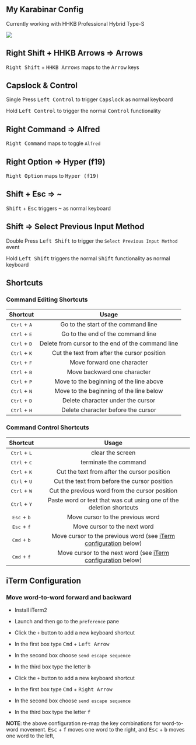 ## My Karabinar Config

Currently working with HHKB Professional Hybrid Type-S

![](https://github.com/yqlbu/karabinar/blob/master/hhkb.jpg?raw=true)

## Right Shift + HHKB Arrows => Arrows

<kbd>Right Shift</kbd> + <Kbd>HHKB Arrows</Kbd> maps to the <kbd>Arrow</kbd> keys

## Capslock & Control

Single Press <kbd>Left Control</kbd> to trigger <kbd>Capslock</kbd> as normal keyboard

Hold <kbd>Left Control</kbd> to trigger the normal <kbd>Control</kbd> functionality

## Right Command => Alfred

<kbd>Right Command</kbd> maps to toggle `Alfred`

## Right Option => Hyper (f19)

<kbd>Right Option</kbd> maps to <kbd>Hyper (f19)</kbd>

## Shift + Esc => ~

<kbd>Shift</kbd> + <kbd>Esc</kbd> triggers <kbd>~</kbd> as normal keyboard

## Shift => Select Previous Input Method

Double Press <kbd>Left Shift</kbd> to trigger the `Select Previous Input Method` event

Hold <kbd>Left Shift</kbd> triggers the normal <kbd>Shift</kbd> functionality as normal keyboard

## Shortcuts

### Command Editing Shortcuts

|            Shortcut            |                       Usage                       |
| :----------------------------: | :-----------------------------------------------: |
| <kbd>Ctrl</kbd> + <kbd>A</kbd> |        Go to the start of the command line        |
| <kbd>Ctrl</kbd> + <kbd>E</kbd> |         Go to the end of the command line         |
| <kbd>Ctrl</kbd> + <kbd>D</kbd> | Delete from cursor to the end of the command line |
| <kbd>Ctrl</kbd> + <kbd>K</kbd> |    Cut the text from after the cursor position    |
| <kbd>Ctrl</kbd> + <kbd>F</kbd> |            Move forward one character             |
| <kbd>Ctrl</kbd> + <kbd>B</kbd> |            Move backward one character            |
| <kbd>Ctrl</kbd> + <kbd>P</kbd> |      Move to the beginning of the line above      |
| <kbd>Ctrl</kbd> + <kbd>N</kbd> |      Move to the beginning of the line below      |
| <kbd>Ctrl</kbd> + <kbd>D</kbd> |         Delete character under the cursor         |
| <kbd>Ctrl</kbd> + <kbd>H</kbd> |        Delete character before the cursor         |

### Command Control Shortcuts

|            Shortcut            |                                                    Usage                                                    |
| :----------------------------: | :---------------------------------------------------------------------------------------------------------: |
| <kbd>Ctrl</kbd> + <kbd>L</kbd> |                                              clear the screen                                               |
| <kbd>Ctrl</kbd> + <kbd>C</kbd> |                                            terminate the command                                            |
| <kbd>Ctrl</kbd> + <kbd>K</kbd> |                                 Cut the text from after the cursor position                                 |
| <kbd>Ctrl</kbd> + <kbd>U</kbd> |                                Cut the text from before the cursor position                                 |
| <kbd>Ctrl</kbd> + <kbd>W</kbd> |                               Cut the previous word from the cursor position                                |
| <kbd>Ctrl</kbd> + <kbd>Y</kbd> |                     Paste word or text that was cut using one of the deletion shortcuts                     |
| <kbd>Esc</kbd> + <kbd>b</kbd>  |                                      Move cursor to the previous word                                       |
| <kbd>Esc</kbd> + <kbd>f</kbd>  |                                        Move cursor to the next word                                         |
| <kbd>Cmd</kbd> + <kbd>b</kbd>  | Move cursor to the previous word (see [iTerm configuration](#move-word-to-word-forward-and-backward) below) |
| <kbd>Cmd</kbd> + <kbd>f</kbd>  |   Move cursor to the next word (see [iTerm configuration](#move-word-to-word-forward-and-backward) below)   |

## iTerm Configuration

### Move word-to-word forward and backward

- Install iTerm2
- Launch and then go to the `preference` pane
- Click the `+` button to add a new keyboard shortcut
- In the first box type <kbd>Cmd</kbd> + <kbd>Left Arrow</kbd>
- In the second box choose `send escape sequence`
- In the third box type the letter <kbd>b</kbd>

- Click the `+` button to add a new keyboard shortcut
- In the first box type <kbd>Cmd</kbd> + <kbd>Right Arrow</kbd>
- In the second box choose `send escape sequence`
- In the third box type the letter <kbd>f</kbd>

**NOTE**: the above configuration re-map the key combinations for word-to-word movement. <kbd>Esc</kbd> + <kbd>f</kbd> moves one word to the right, and <kbd>Esc</kbd> + <kbd>b</kbd> moves one word to the left,
